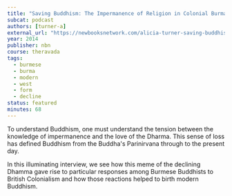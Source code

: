 ```yaml
---
title: "Saving Buddhism: The Impermanence of Religion in Colonial Burma"
subcat: podcast
authors: [turner-a]
external_url: "https://newbooksnetwork.com/alicia-turner-saving-buddhism-the-impermanence-of-religion-in-colonial-burma-u-hawaii-press-2014/"
year: 2014
publisher: nbn
course: theravada
tags:
  - burmese
  - burma
  - modern
  - west
  - form
  - decline
status: featured
minutes: 68
---
```


To understand Buddhism, one must understand the tension between the knowledge of impermanence and the love of the Dharma. This sense of loss has defined Buddhism from the Buddha's Parinirvana through to the present day. 

In this illuminating interview, we see how this meme of the declining Dhamma gave rise to particular responses among Burmese Buddhists to British Colonialism and how those reactions helped to birth modern Buddhism.
